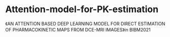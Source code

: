 # Attention-model-for-PK-estimation
《AN ATTENTION BASED DEEP LEARNING MODEL FOR DIRECT ESTIMATION OF PHARMACOKINETIC MAPS FROM DCE-MRI IMAGES》in BIBM2021
